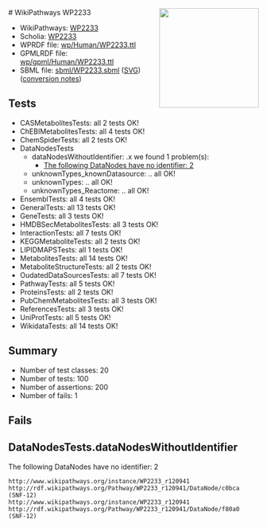 <img style="float: right; width: 200px" src="../logo.png" />
# WikiPathways WP2233

* WikiPathways: [WP2233](https://identifiers.org/wikipathways:WP2233)
* Scholia: [WP2233](https://scholia.toolforge.org/wikipathways/WP2233)
* WPRDF file: [wp/Human/WP2233.ttl](../wp/Human/WP2233.ttl)
* GPMLRDF file: [wp/gpml/Human/WP2233.ttl](../wp/gpml/Human/WP2233.ttl)
* SBML file: [sbml/WP2233.sbml](../sbml/WP2233.sbml) ([SVG](../sbml/WP2233.svg)) ([conversion notes](../sbml/WP2233.txt))

## Tests
* CASMetabolitesTests: all 2 tests OK!
* ChEBIMetabolitesTests: all 4 tests OK!
* ChemSpiderTests: all 2 tests OK!
* DataNodesTests
    * dataNodesWithoutIdentifier: .x we found 1 problem(s):
        * [The following DataNodes have no identifier: 2](#d2d32fa1)
    * unknownTypes_knownDatasource: .. all OK!
    * unknownTypes: .. all OK!
    * unknownTypes_Reactome: .. all OK!
* EnsemblTests: all 4 tests OK!
* GeneralTests: all 13 tests OK!
* GeneTests: all 3 tests OK!
* HMDBSecMetabolitesTests: all 3 tests OK!
* InteractionTests: all 7 tests OK!
* KEGGMetaboliteTests: all 2 tests OK!
* LIPIDMAPSTests: all 1 tests OK!
* MetabolitesTests: all 14 tests OK!
* MetaboliteStructureTests: all 2 tests OK!
* OudatedDataSourcesTests: all 7 tests OK!
* PathwayTests: all 5 tests OK!
* ProteinsTests: all 2 tests OK!
* PubChemMetabolitesTests: all 3 tests OK!
* ReferencesTests: all 3 tests OK!
* UniProtTests: all 5 tests OK!
* WikidataTests: all 14 tests OK!


## Summary

* Number of test classes: 20
* Number of tests: 100
* Number of assertions: 200
* Number of fails: 1

## Fails

<a name="d2d32fa1" />

## DataNodesTests.dataNodesWithoutIdentifier

The following DataNodes have no identifier: 2
```
http://www.wikipathways.org/instance/WP2233_r120941 http://rdf.wikipathways.org/Pathway/WP2233_r120941/DataNode/c0bca (SNF-12)
http://www.wikipathways.org/instance/WP2233_r120941 http://rdf.wikipathways.org/Pathway/WP2233_r120941/DataNode/f80a0 (SNF-12)
```


